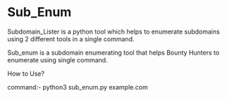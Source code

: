# Sub_Enum
Subdomain_Lister is a python tool which helps to enumerate subdomains using 2 different tools in a single command.


Sub_enum is a subdomain enumerating tool that helps Bounty Hunters to enumerate using single command.

How to Use?

command:-   python3 sub_enum.py example.com

